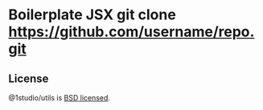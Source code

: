 # Boilerplate JSX git clone https://github.com/username/repo.git

## License

@1studio/utils is [BSD licensed](./LICENSE).
